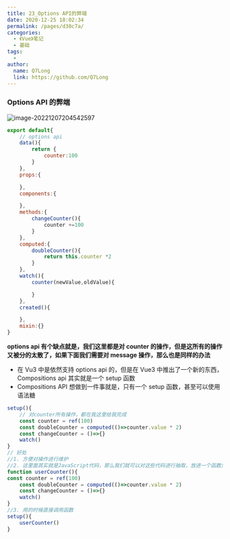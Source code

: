 ```yaml
---
title: 23_Options API的弊端
date: 2020-12-25 18:02:34
permalink: /pages/d30c7a/
categories:
  - 《Vue》笔记
  - 基础
tags:
  -
author:
  name: Q7Long
  link: https://github.com/Q7Long
---
```


### Options API 的弊端

![image-20221207204542597](http://zql.eu5.org/images/qlBlog_images/Vue%E5%9F%BA%E7%A1%80/23_Options%20API%E7%9A%84%E5%BC%8A%E7%AB%AF.assets/image-20221207204542597.png)

```javascript
export default{
	// options api
	data(){
		return {
			counter:100
		}
	},
	props:{

	},
	components:{

	},
	methods:{
		changeCounter(){
			counter +=100
		}
	},
	computed:{
		doubleCounter(){
			return this.counter *2
		}
	},
	watch(){
		counter(newValue,oldValue){

		}
	},
	created(){

	},
	mixin:{}
}
```

**options api 有个缺点就是，我们这里都是对 counter 的操作，但是这所有的操作又被分的太散了，如果下面我们需要对 message 操作，那么也是同样的办法**

- 在 Vu3 中是依然支持 options api 的，但是在 Vue3 中推出了一个新的东西，
  Compositions api 其实就是一个 setup 函数
- Compositions API 想做到一件事就是，只有一个 setup 函数，甚至可以使用语法糖 <script setup></script>

```javascript
setup(){
	// 对counter所有操作，都在我这里给我完成
	const counter = ref(100)
	const doubleCounter = computed(()=>counter.value * 2)
	const changeCounter = ()=>{}
	watch()
}
// 好处
//1. 方便对操作进行维护
//2. 这里面其实就是JavaScript代码，那么我们就可以对这些代码进行抽取，放进一个函数里面
function userCounter(){
const counter = ref(100)
	const doubleCounter = computed(()=>counter.value * 2)
	const changeCounter = ()=>{}
	watch()
}
//3. 用的时候直接调用函数
setup(){
	userCounter()
}
```
